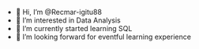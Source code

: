 - 👋 Hi, I’m @Recmar-igitu88
- 👀 I’m interested in Data Analysis
- 🌱 I’m currently started learning SQL
- 💞️ I’m looking forward for eventful learning experience


<!---
Recmar-igitu88/Recmar-igitu88 is a ✨ special ✨ repository because its `README.md` (this file) appears on your GitHub profile.
You can click the Preview link to take a look at your changes.
--->

